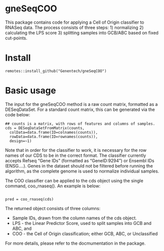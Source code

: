 # gneSeqCOO

This package contains code for applying a Cell of Origin classifier to RNASeq data. The process consists of three steps: 
	1) normalizing
	2) calculating the LPS score
	3) splitting samples into GCB/ABC based on fixed cut-points.

# Install

```
remotes::install_github("Genentech/gneSeqCOO")
```

# Basic usage

The input for the gneSeqCOO method is a raw count matrix, formatted as a DESeqDataSet. For a standard count matrix, this can be generated via the code below:

```{r,eval=FALSE}
## counts is a matrix, with rows of features and columns of samples.
cds = DESeqDataSetFromMatrix(counts,
  colData=data.frame(ID=colnames(counts)),
  rowData=data.frame(ID=rownames(counts)),
  design=~1)
```

Note that in order for the classifier to work, it is necessary for the row names of our CDS to be in the correct format. The classifier currently accepts Refseq “Gene IDs” (formatted as “GeneID:9294”) or Ensembl IDs (ENSG....). Genes in the dataset should not be filtered before running the algorithm, as the complete genome is used to normalize individual samples. 

The COO classifier can be applied to the cds object using the single command, coo_rnaseq(). An example is below:

```{r,eval=FALSE}

pred = coo_rnaseq(cds)

```

The returned object consists of three columns:
  - Sample IDs, drawn from the column names of the cds object.
  - LPS - the Linear Predictor Score, used to split samples into GCB and ABC, and
  - COO - the Cell of Origin classification; either GCB, ABC, or Unclassified


For more details, please refer to the docmumentation in the package.
